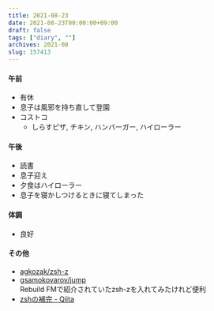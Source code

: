 ```yaml
---
title: 2021-08-23
date: 2021-08-23T00:00:00+09:00
draft: false
tags: ["diary", ""]
archives: 2021-08
slug: 157413
---
```

#### 午前
- 有休
- 息子は風邪を持ち直して登園
- コストコ
  - しらすピザ, チキン, ハンバーガー, ハイローラー
#### 午後
- 読書
- 息子迎え
- 夕食はハイローラー
- 息子を寝かしつけるときに寝てしまった
#### 体調
- 良好
#### その他
- [agkozak/zsh-z](https://github.com/agkozak/zsh-z)
- [gsamokovarov/jump](https://github.com/gsamokovarov/jump)  
Rebuild FMで紹介されていたzsh-zを入れてみたけれど便利
- [zshの補完 - Qiita](https://qiita.com/minnsou/items/3e9f200f9f2cc9a92920)
